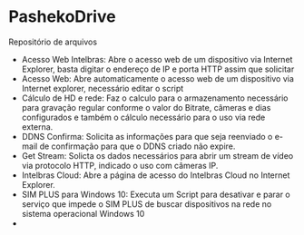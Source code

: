 # PashekoDrive

Repositório de arquivos

* Acesso Web Intelbras: 
	Abre o acesso web de um dispositivo via Internet Explorer, basta digitar o endereço de IP e porta HTTP assim que solicitar
* Acesso Web: 
	Abre automaticamente o acesso web de um dispositivo via Internet explorer, necessário editar o script
* Cálculo de HD e rede: 
	Faz o calculo para o armazenamento necessário para gravação regular conforme o valor do Bitrate, câmeras e dias configurados e também o cálculo necessário para o uso 	via rede externa.
* DDNS Confirma: 
	Solicita as informações para que seja reenviado o e-mail de confirmação para que o DDNS criado não expire.
* Get Stream: 
	Solicta os dados necessários para abrir um stream de vídeo via protocolo HTTP, indicado o uso com câmeras IP.
* Intelbras Cloud: 
	Abre a página de acesso do Intelbras Cloud no Internet Explorer.
* SIM PLUS para Windows 10: 
	Executa um Script para desativar e parar o serviço que impede o SIM PLUS de buscar dispositivos na rede no sistema operacional Windows 10
* 